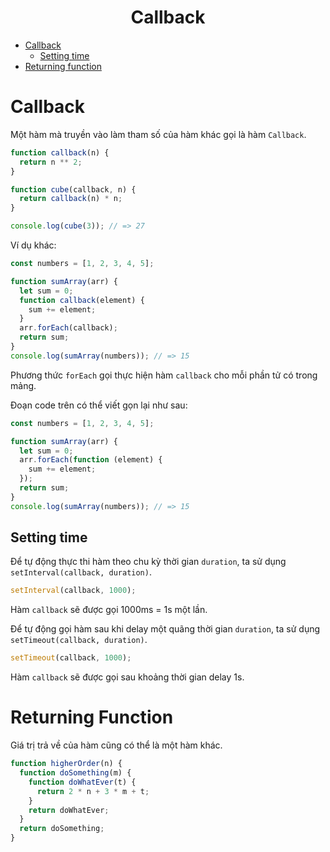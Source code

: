 <link rel='stylesheet' href='../../main.css'>

<div class="title">
    <center><h1 class="bigtitle">Callback</h1></center>
</div>

- [Callback](#callback)
  - [Setting time](#setting-time)
- [Returning function](#returning-function)

# Callback

Một hàm mà truyền vào làm tham số của hàm khác gọi là hàm `Callback`.

```js
function callback(n) {
  return n ** 2;
}

function cube(callback, n) {
  return callback(n) * n;
}

console.log(cube(3)); // => 27
```

Ví dụ khác:

```js
const numbers = [1, 2, 3, 4, 5];

function sumArray(arr) {
  let sum = 0;
  function callback(element) {
    sum += element;
  }
  arr.forEach(callback);
  return sum;
}
console.log(sumArray(numbers)); // => 15
```

Phương thức `forEach` gọi thực hiện hàm `callback` cho mỗi phần tử có trong mảng.

Đoạn code trên có thể viết gọn lại như sau:

```js
const numbers = [1, 2, 3, 4, 5];

function sumArray(arr) {
  let sum = 0;
  arr.forEach(function (element) {
    sum += element;
  });
  return sum;
}
console.log(sumArray(numbers)); // => 15
```

## Setting time

Để tự động thực thi hàm theo chu kỳ thời gian `duration`, ta sử dụng `setInterval(callback, duration)`.

```js
setInterval(callback, 1000);
```

Hàm `callback` sẽ được gọi 1000ms = 1s một lần.

Để tự động gọi hàm sau khi delay một quãng thời gian `duration`, ta sử dụng `setTimeout(callback, duration)`.

```js
setTimeout(callback, 1000);
```

Hàm `callback` sẽ được gọi sau khoảng thời gian delay 1s.

# Returning Function

Giá trị trả về của hàm cũng có thể là một hàm khác.

```js
function higherOrder(n) {
  function doSomething(m) {
    function doWhatEver(t) {
      return 2 * n + 3 * m + t;
    }
    return doWhatEver;
  }
  return doSomething;
}
```
